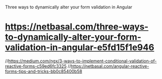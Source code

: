 Three ways to dynamically alter your form validation in Angular

# https://netbasal.com/three-ways-to-dynamically-alter-your-form-validation-in-angular-e5fd15f1e946

//https://medium.com/ngx/3-ways-to-implement-conditional-validation-of-reactive-forms-c59ed6fc3325
//https://netbasal.com/angular-reactive-forms-tips-and-tricks-bb0c85400b58

